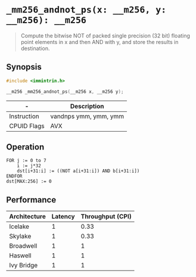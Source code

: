 `_mm256_andnot_ps(x: __m256, y: __m256): __m256`
================================================

> Compute the bitwise NOT of packed single precision (32 bit) floating point elements in x and then AND with y, and store the results in destination.

## Synopsis

```c
#include <immintrin.h>

__m256 _mm256_andnot_ps(__m256 x, __m256 y);
```

| -           | Description           |
| ----------- | --------------------- |
| Instruction | vandnps ymm, ymm, ymm |
| CPUID Flags | AVX                   |

## Operation

```
FOR j := 0 to 7
	i := j*32
	dst[i+31:i] := ((NOT a[i+31:i]) AND b[i+31:i])
ENDFOR
dst[MAX:256] := 0
```

## Performance

| Architecture | Latency | Throughput (CPI) |
| ------------ | ------- | ---------------- |
| Icelake      | 1       | 0.33             |
| Skylake      | 1       | 0.33             |
| Broadwell    | 1       | 1                |
| Haswell      | 1       | 1                |
| Ivy Bridge   | 1       | 1                |
